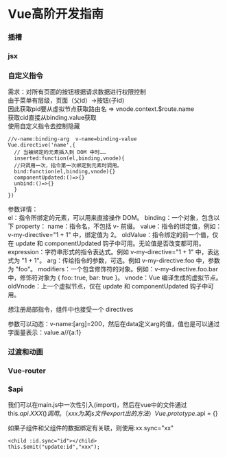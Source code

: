 # Vue高阶开发指南
### 插槽
### jsx
### 自定义指令
需求：对所有页面的按钮根据请求数据进行权限控制  
由于菜单有层级，页面（父id）->按钮(子id)  
因此获取pid要从虚拟节点获取路由名 => vnode.context.$route.name  
获取cid直接从binding.value获取  
使用自定义指令去控制隐藏  

```
//v-name:binding-arg  v-name=binding-value
Vue.directive('name',{
  // 当被绑定的元素插入到 DOM 中时……
  inserted:function(el,binding,vnode){
  //只调用一次，指令第一次绑定到元素时调用。
  bind:function(el,binding,vnode){}
  componentUpdated:()=>{}
  unbind:()=>{}
  }
})
```
参数详情：  
el：指令所绑定的元素，可以用来直接操作 DOM。
binding：一个对象，包含以下 property：
    name：指令名，不包括 v- 前缀。
    value：指令的绑定值，例如：v-my-directive="1 + 1" 中，绑定值为 2。
    oldValue：指令绑定的前一个值，仅在 update 和 componentUpdated 钩子中可用。无论值是否改变都可用。
    expression：字符串形式的指令表达式。例如 v-my-directive="1 + 1" 中，表达式为 "1 + 1"。
    arg：传给指令的参数，可选。例如 v-my-directive:foo 中，参数为 "foo"。
    modifiers：一个包含修饰符的对象。例如：v-my-directive.foo.bar 中，修饰符对象为 { foo: true, bar: true }。
vnode：Vue 编译生成的虚拟节点。  
oldVnode：上一个虚拟节点，仅在 update 和 componentUpdated 钩子中可用。

想注册局部指令，组件中也接受一个 directives  

参数可以动态：v-name:[arg]=200，然后在data定义arg的值，值也是可以通过字面量表示：value.a//{a:1}  

### 过渡和动画
### Vue-router
### $api
我们可以在main.js中一次性引入(import)，然后在vue中的文件通过this.$api.XXX()调用。（xxx为某js文件export出的方法）
Vue.prototype.$api = {}

如果子组件和父组件的数据绑定有关联，则使用:xx.sync="xx" 
```
<child :id.sync="id"></child>
this.$emit("update:id","xxx");
```
